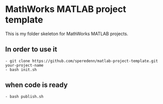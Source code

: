 # MathWorks MATLAB project template

This is my folder skeleton for MathWorks MATLAB projects.

## In order to use it
	- git clone https://github.com/speredenn/matlab-project-template.git your-project-name
	- bash init.sh

## when code is ready
	- bash publish.sh


